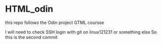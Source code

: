 # HTML_odin
this repo follows the Odin project  GTML coursse 

I will need to check  SSH login with git on linux121231  or something else 
 So this is the second commit 
 